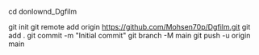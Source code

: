 cd donlownd_Dgfilm

git init
git remote add origin https://github.com/Mohsen70p/Dgfilm.git
git add .
git commit -m "Initial commit"
git branch -M main
git push -u origin main
